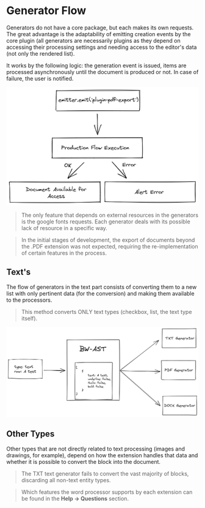 # Generator Flow

Generators do not have a core package, but each makes its own requests. The great advantage is the adaptability of emitting creation events by the core plugin (all generators are necessarily plugins as they depend on accessing their processing settings and needing access to the editor's data (not only the rendered list). 

It works by the following logic: the generation event is issued, items are processed asynchronously until the document is produced or not. In case of failure, the user is notified.

![Generator Flow Text](../.github/generatordefaultflow.png)

> The only feature that depends on external resources in the generators is the google fonts requests. Each generator deals with its possible lack of resource in a specific way.

> In the initial stages of development, the export of documents beyond the .PDF extension was not expected, requiring the re-implementation of certain features in the process.

## Text's

The flow of generators in the text part consists of converting them to a new list with only pertinent data (for the conversion) and making them available to the processors.

> This method converts ONLY text types (checkbox, list, the text type itself).

![Generator Flow Text](../.github/generatorastflow.png)

## Other Types

Other types that are not directly related to text processing (images and drawings, for example), depend on how the extension handles that data and whether it is possible to convert the block into the document.

> The TXT text generator fails to convert the vast majority of blocks, discarding all non-text entity types.

> Which features the word processor supports by each extension can be found in the **Help -> Questions** section.
